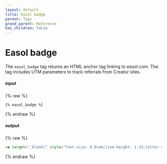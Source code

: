 ```yaml
---
layout: default
title: Easol badge
parent: Tags
grand_parent: Reference
has_children: false
---
```


# Easol badge

The `easol_badge` tag returns an HTML anchor tag linking to easol.com. The tag includes UTM parameters to track referrals from Creator sites.

##### input
{% raw %}
```liquid
{% easol_badge %}
```
{% endraw %}

##### output
{% raw %}
```html
<a target="_blank\" style="font-size: 0.8rem;line-height: 1.33;letter-spacing: 0.166em;text-transform: uppercase;" rel="noopener\" href="https://easol.com?utm_content=creator_site_name&utm_medium=creator-site&utm_source=referral\">Powered by Easol Experience Commerce</a>
```
{% endraw %}